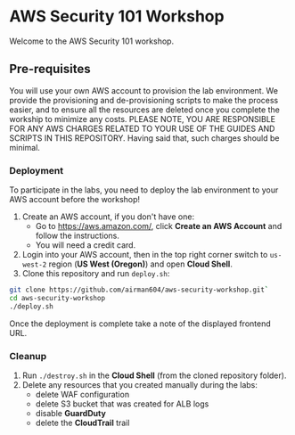 # AWS Security 101 Workshop

Welcome to the AWS Security 101 workshop.

## Pre-requisites

You will use your own AWS account to provision the lab environment. We provide
the provisioning and de-provisioning scripts to make the process easier, and
to ensure all the resources are deleted once you complete the workship to
minimize any costs. PLEASE NOTE, YOU ARE RESPONSIBLE FOR ANY AWS CHARGES RELATED
TO YOUR USE OF THE GUIDES AND SCRIPTS IN THIS REPOSITORY. Having said that, such
charges should be minimal.

### Deployment

To participate in the labs, you need to deploy the lab environment to your AWS account
before the workshop!

1. Create an AWS account, if you don't have one:
    * Go to <https://aws.amazon.com/>, click **Create an AWS Account** and follow the instructions.
    * You will need a credit card.
2. Login into your AWS account, then in the top right corner switch to `us-west-2` region
   (**US West (Oregon)**) and open **Cloud Shell**.
3. Clone this repository and run `deploy.sh`:
```bash
git clone https://github.com/airman604/aws-security-workshop.git`
cd aws-security-workshop
./deploy.sh
```

Once the deployment is complete take a note of the displayed frontend URL.

### Cleanup

1. Run `./destroy.sh` in the **Cloud Shell** (from the cloned repository folder).
2. Delete any resources that you created manually during the labs:
    * delete WAF configuration
    * delete S3 bucket that was created for ALB logs
    * disable **GuardDuty**
    * delete the **CloudTrail** trail
